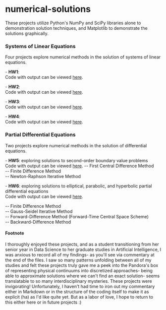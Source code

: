 # numerical-solutions
<p></p>
These projects utilize Python's NumPy and SciPy libraries alone to demonstration solution techniques, and Matplotlib to demonstrate the solutions graphically.
<p></p>
<h3>Systems of Linear Equations</h3>
<p></p>
Four projects explore numerical methods in the solution of systems of linear equations.
<p></p>
- <b>HW1</b>: <br>
Code with output can be viewed <a href="https://www.dropbox.com/scl/fi/06gfza7z8kqmzqk49nncy/HW1_Hinrichs.pdf?rlkey=g3njfh3jbtdz5so0wvsvk1m7g&dl=0">here</a>.
<p></p>
- <b>HW2</b>: <br>
Code with output can be viewed <a href="https://www.dropbox.com/scl/fi/wkpygxn35wcnzzpuqbslq/HW2_Hinrichs.pdf?rlkey=k882mli6mr4tqm3jksb8dzxhy&dl=0">here</a>.
<p></p>
- <b>HW3</b>: <br>
Code with output can be viewed <a href="https://www.dropbox.com/scl/fi/y2jxnnomqqdht0kgrmfck/HW3_Hinrichs.pdf?rlkey=eq8hz76q82jc9qx1w97m66vsh&dl=0">here</a>.
<p></p>
- <b>HW4</b>: <br>
Code with output can be viewed <a href="https://www.dropbox.com/scl/fi/rhs8hr7pwnc5qxhmlrfq8/HW4_Hinrichs.pdf?rlkey=t29uh521owluelqzu73wjxdhe&dl=0">here</a>.
<p></p>
<h3>Partial Differential Equations</h3>
<p></p>
Two projects explore numerical methods in the solution of differential equations.
<p></p>
- <b>HW5</b>: exploring solutions to second-order boundary value problems <br>
Code with output can be viewed <a href="https://www.dropbox.com/scl/fi/5g3gcug93dltcsg4ao5yt/HW5_Hinrichs.pdf?rlkey=ut3v267mz9l3zm85qm07dc43v&dl=0">here</a>.
-- First Central Difference Method <br>
-- Finite Difference Method <br>
-- Newton-Raphson Iterative Method <br>
<p></p>
- <b>HW6</b>: exploring solutions to elliptical, parabolic, and hyperbolic partial differential equations <br>
Code with output can be viewed <a href="https://www.dropbox.com/scl/fi/wf9c86aomrq86o128xhu6/HW6_Hinrichs.pdf?rlkey=uryqk1r4tijfaoal38ufdqzex&dl=0">here</a>.
<p></p>
-- Finite Difference Method <br>
-- Gauss-Seidel Iterative Method <br>
-- Forward-Difference Method (Forward-Time Central Space Scheme) <br>
-- Backward-Difference Method <br> 
<p></p>
<h4>Footnote</h4>
<p></p>
I thoroughly enjoyed these projects, and as a student transitioning from her senior year in Data Science to her graduate studies in Artificial Intelligence, I was anxious to record all of my findings- as you'll see via commentary at the end of the files. I saw so many patterns unfolding between all of my studies and felt these projects truly gave me a peek into the Pandora's box of representing physical continuums into discretized approaches- being able to approximate solutions where we can't find an exact solution- seems translatable to so many interdisciplinary mysteries. These projects were invigorating! Unfortunately, I haven't had time to iron out my commentary either in Markdown or in the structure of the coding itself to make it as explicit (ha) as I'd like quite yet. But as a labor of love, I hope to return to this either here or in future projects :)
<p></p>
